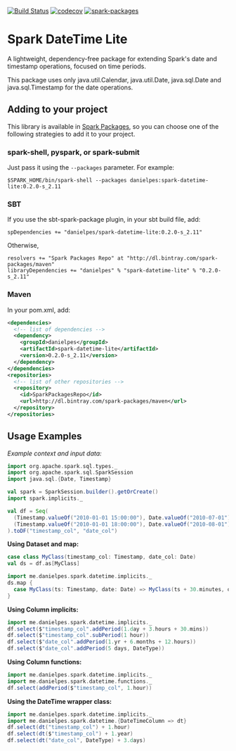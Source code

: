 [![Build Status](https://img.shields.io/travis/danielpes/spark-datetime-lite.svg?style=flat-square)](https://travis-ci.org/danielpes/spark-datetime-lite)
[![codecov](https://img.shields.io/codecov/c/github/danielpes/spark-datetime-lite.svg?style=flat-square)](https://codecov.io/gh/danielpes/spark-datetime-lite)
[![spark-packages](https://img.shields.io/badge/spark--packages-v0.2.0-blue.svg?style=flat-square)](https://spark-packages.org/package/danielpes/spark-datetime-lite)

# Spark DateTime Lite

A lightweight, dependency-free package for extending Spark's date and timestamp operations, focused on time periods.

This package uses only java.util.Calendar, java.util.Date, java.sql.Date and java.sql.Timestamp for the date operations.

## Adding to your project

This library is available in [Spark Packages](https://spark-packages.org/package/danielpes/spark-datetime-lite), so you can choose one of the following strategies to add it to your project.

### spark-shell, pyspark, or spark-submit
Just pass it using the `--packages` parameter. For example:
```
$SPARK_HOME/bin/spark-shell --packages danielpes:spark-datetime-lite:0.2.0-s_2.11
```

### SBT

If you use the sbt-spark-package plugin, in your sbt build file, add:
```
spDependencies += "danielpes/spark-datetime-lite:0.2.0-s_2.11"
```

Otherwise,
```
resolvers += "Spark Packages Repo" at "http://dl.bintray.com/spark-packages/maven"
libraryDependencies += "danielpes" % "spark-datetime-lite" % "0.2.0-s_2.11"
```

### Maven
In your pom.xml, add:
```xml
<dependencies>
  <!-- list of dependencies -->
  <dependency>
    <groupId>danielpes</groupId>
    <artifactId>spark-datetime-lite</artifactId>
    <version>0.2.0-s_2.11</version>
  </dependency>
</dependencies>
<repositories>
  <!-- list of other repositories -->
  <repository>
    <id>SparkPackagesRepo</id>
    <url>http://dl.bintray.com/spark-packages/maven</url>
  </repository>
</repositories>
```

## Usage Examples

_Example context and input data:_

```scala
import org.apache.spark.sql.types._
import org.apache.spark.sql.SparkSession
import java.sql.{Date, Timestamp}

val spark = SparkSession.builder().getOrCreate()
import spark.implicits._

val df = Seq(
  (Timestamp.valueOf("2010-01-01 15:00:00"), Date.valueOf("2010-07-01")),
  (Timestamp.valueOf("2010-01-01 18:00:00"), Date.valueOf("2010-08-01"))
).toDF("timestamp_col", "date_col")
```

**Using Dataset and map:**
```scala
case class MyClass(timestamp_col: Timestamp, date_col: Date)
val ds = df.as[MyClass]

import me.danielpes.spark.datetime.implicits._
ds.map {
  case MyClass(ts: Timestamp, date: Date) => MyClass(ts + 30.minutes, date + 5.days)
}
```

**Using Column implicits:**
```scala
import me.danielpes.spark.datetime.implicits._
df.select($"timestamp_col".addPeriod(1.day + 3.hours + 30.mins))
df.select($"timestamp_col".subPeriod(1 hour))
df.select($"date_col".addPeriod(1.yr + 6.months + 12.hours))
df.select($"date_col".addPeriod(5 days, DateType))
```

**Using Column functions:**
```scala
import me.danielpes.spark.datetime.implicits._
import me.danielpes.spark.datetime.functions._
df.select(addPeriod($"timestamp_col", 1.hour))
```

**Using the DateTime wrapper class:**
```scala
import me.danielpes.spark.datetime.implicits._
import me.danielpes.spark.datetime.{DateTimeColumn => dt}
df.select(dt("timestamp_col") + 1.hour)
df.select(dt($"timestamp_col") + 1.year)
df.select(dt("date_col", DateType) + 3.days)
```
